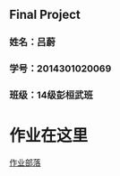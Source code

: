 ## Final Project
### 姓名：吕蔚 
### 学号：2014301020069 
### 班级：14级彭桓武班
# 作业在这里
[作业部落](https://www.zybuluo.com/Lyu-Wei/note/503209)
